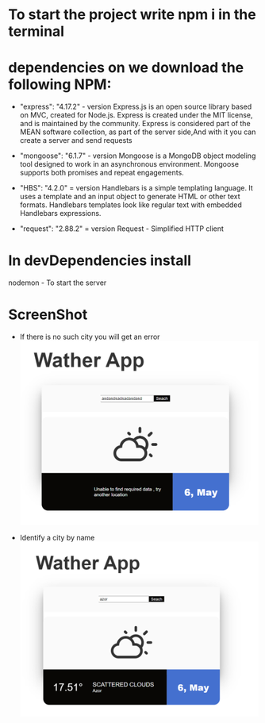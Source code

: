 # To start the project write npm i in the terminal

# dependencies on we download the following NPM:

- "express": "4.17.2" - version
  Express.js is an open source library based on MVC, created for Node.js. Express is created under the MIT license, and is maintained by the community.
  Express is considered part of the MEAN software collection, as part of the server side,And with it you can create a server and send requests

- "mongoose": "6.1.7" - version
  Mongoose is a MongoDB object modeling tool designed to work in an asynchronous environment. Mongoose supports both promises and repeat engagements.

- "HBS": "4.2.0" = version
  Handlebars is a simple templating language.
  It uses a template and an input object to generate HTML or other text formats. Handlebars templates look like regular text with embedded Handlebars expressions.

- "request": "2.88.2" = version
  Request - Simplified HTTP client

# In devDependencies install

nodemon - To start the server

# ScreenShot

- If there is no such city you will get an error
  ![Alt text](img/err.png "Git checkbox")

- Identify a city by name
  ![Alt text](img/Screenshot%202022-05-06%20003512.png "Git checkbox")
